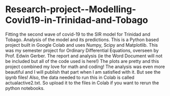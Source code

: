 # Research-project--Modelling-Covid19-in-Trinidad-and-Tobago
Fitting the second wave of covid-19 to the SIR model for Trinidad and Tobago. Analysis of the model and its predictions. This is a Python based project built in Google Colab and uses Numpy, Scipy and Matplotlib. This was my semester project for Ordinary Differential Equations, overseen by Prof. Edwin Gerber. The report and analysis (ie the Word Document will not be included but all of the code used is here!) The plots are pretty and this project combined my love for math and coding! The analysis was even more beautiful and I will publish that part when I am satisfied with it. But see the ipynb files! Also, the data needed to run this in Colab is called actualactive2.txt. So upload it to the files in Colab if you want to rerun the python notebooks. 
